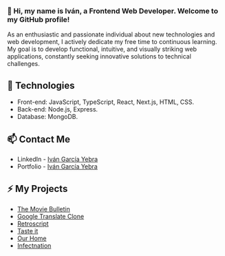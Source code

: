 ### 👋 Hi, my name is Iván, a Frontend Web Developer. Welcome to my GitHub profile!

As an enthusiastic and passionate individual about new technologies and web development, I actively dedicate my free time to continuous learning. My goal is to develop functional, intuitive, and visually striking web applications, constantly seeking innovative solutions to technical challenges.

## 🚀 Technologies 

- Front-end: JavaScript, TypeScript, React, Next.js, HTML, CSS.
- Back-end: Node.js, Express.
- Database: MongoDB.

## 📫 Contact Me
- LinkedIn - [Iván García Yebra](https://www.linkedin.com/in/ivangarciayebra/)
- Portfolio - [Iván García Yebra](https://yebraidev.vercel.app/)

## ⚡ My Projects
- [The Movie Bulletin](https://the-movie-bulletin.vercel.app/)
- [Google Translate Clone](https://yebrai.github.io/google-translate-chatgpt/)
- [Retroscript](https://yebrai.github.io/retroscript/)
- [Taste it](https://taste-it-app.netlify.app/)
- [Our Home](https://ourhome.cyclic.app/)
- [Infectnation](https://yebrai.github.io/Infectnation/)


<!--
Here are some ideas to get you started:

- 🔭 I’m currently working on ...
- 🌱 I’m currently learning ...
- 👯 I’m looking to collaborate on ...
- 🤔 I’m looking for help with ...
- 💬 Ask me about ...
- 📫 How to reach me: ...
- 😄 Pronouns: ...
- ⚡ Fun fact: ...
-->
